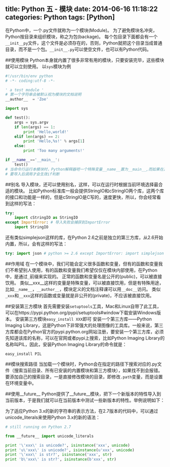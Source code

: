 title: Python 五 - 模块
date: 2014-06-16 11:18:22
categories: Python
tags: [Python]
---
在Python中，一个.py文件就称为一个模块(Module)。
为了避免模块名冲突，Python按目录来组织模块，称之为包(backage)。
每个包目录下面都会有一个`__init__py`文件，这个文件是必须存在的，否则，Python就把这个目录当成普通目录，而不是一个包。`__init__.py`可以使空文件，也可以有Python代码。

##使用模块
Python本身就内置了很多非常有用的模块，只要安装完毕，这些模块就可以立刻使用。
以`sys`模块为例
```Python
#!/usr/bin/env python
# -*- coding:utf-8 -*-

' a test module '
# 第一个字符串会被默认视为模块的文档说明
__author__  = 'Zoe'

import sys

def test():
	args = sys.argv
	if len(args) == 1:
		print 'Hello,world!'
	elif len(args) == 2:
		print 'Hello,%s!' % args[1]
	else:
		print 'Too many arguments!'

if __name__=='__main__':
	test()
# 当命令行运行本模块时，Python解释器吧一个特殊变量__name__置为__main__,而如果在其他地方导入该模块，if判断将会失败。
# 要导入后调用才会生效if判断
```

##别名
导入模块，还可以使用别名，这样，可以在运行时根据当前环境选择最合适的模块。
比如Python标准库一般会提供StringIO和cStringIO两个库，这两个库的接口和功能是一样的，但是cStringIO是C写的，速度更快，所以，你会经常看到这样的写法：
```Python
try:
    import cStringIO as StringIO
except ImportError: # 导入失败会捕获到ImportError
    import StringIO
```
还有类似simplejson这样的库，在Python 2.6之前是独立的第三方库，从2.6开始内置，所以，会有这样的写法：
```Python
try: import json # python >= 2.6 except ImportError: import simplejson as json # python <= 2.5
```

##作用域
在一个模块中，我们可能会定义很多函数和变量，但有的函数和变量我们不希望别人使用，有的函数和变量我们希望仅仅在模块内部使用，在Python中，是通过`_`前缀来实现的。
正常的函数和变量名是公开的(public)，可以被直接饮用。
类似__xxx__这样的变量是特殊变量，可以被直接饮用，但是有特殊用途，比如`__name__`，`__author__`，模块定义的文档注释课可以用`__doc__`访问。
类似`_xxx`和`__xxx`这样的函数或变量就是非公开的(private)，不应该被直接饮用。

##安装第三方模块
首先需要安装`setuptools`工具，Mac和Linux自带了此工具，可以在https://pypi.python.org/pypi/setuptools#window下载安装Windows版本。
安装第三方模块`easy_install XXX`即可
安装一个第三方库——Python Imaging Library，这是Python下非常强大的处理图像的工具库。一般来说，第三方库都会在Python官方的pypi.python.org网站注册，要安装一个第三方库，必须先知道该库的名称，可以在官网或者pypi上搜索，比如Python Imaging Library的名称叫PIL，因此，安装Python Imaging Library的命令就是：
```
easy_install PIL
```
##模块搜索路径
当加载一个模块时，Python会在指定的路径下搜索对应的.py文件（搜索当前目录、所有已安装的内置模块和第三方模块），如果找不到会报错。
要添加自己的搜索目录，一是直接修改模块的目录，即修改`.path`变量，而是设置在环境变量中。

##使用__future__
Python提供了__future__模块，把下一个新版本的特性导入到当前版本，于是我们就可以在当前版本中测试一些新版本的特性。举例说明如下：

为了适应Python 3.x的新的字符串的表示方法，在2.7版本的代码中，可以通过unicode_literals来使用Python 3.x的新的语法：
```Python
# still running on Python 2.7

from __future__ import unicode_literals

print '\'xxx\' is unicode?', isinstance('xxx', unicode)
print 'u\'xxx\' is unicode?', isinstance(u'xxx', unicode)
print '\'xxx\' is str?', isinstance('xxx', str)
print 'b\'xxx\' is str?', isinstance(b'xxx', str)
```